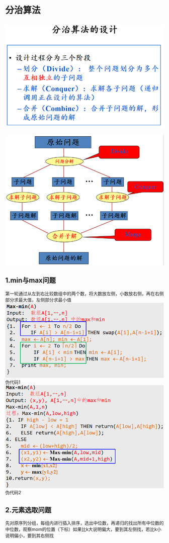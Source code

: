 # 分治算法
## ![输入图片说明](/imgs/2025-06-14/B0Vcen44jhz9fIIT.png)
![输入图片说明](/imgs/2025-06-14/3Nc3nvn8XEtrphHk.png)
## 1.min与max问题
第一轮通过从左到右比较数组中的两个数，将大数放左侧，小数放右侧，再在右侧部分求最大值，左侧部分求最小值![输入图片说明](/imgs/2025-06-14/UtHGTB5Ob37kULDX.png)伪代码1
![输入图片说明](/imgs/2025-06-14/zUjwei9iHXZBRSbT.png)
伪代码2
## 2.元素选取问题
先对原序列分组，每组内进行插入排序，选出中位数，再递归的找出所有中位数的中位数，观察mom的位置（下标）如果比k大说明偏大，要到其左侧找，若比k小说明偏小，要到其右侧找

<!--stackedit_data:
eyJoaXN0b3J5IjpbLTExODExNjA4MiwtMjA3MjExNDgyLDIwMj
I5NDU4NDEsMTA4MDYwOTczOF19
-->